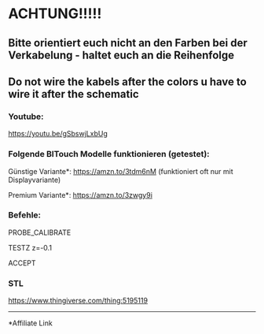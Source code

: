 # ACHTUNG!!!!!
## Bitte orientiert euch nicht an den Farben bei der Verkabelung - haltet euch an die Reihenfolge
## Do not wire the kabels after the colors u have to wire it after the schematic


### Youtube:
https://youtu.be/gSbswjLxbUg



### Folgende BlTouch Modelle funktionieren (getestet):

Günstige Variante*: https://amzn.to/3tdm6nM (funktioniert oft nur mit Displayvariante)

Premium Variante*: https://amzn.to/3zwgy9i





### Befehle:


PROBE_CALIBRATE

TESTZ z=-0.1

ACCEPT 



### STL 
https://www.thingiverse.com/thing:5195119

___________________________________________________________________________
*Affiliate Link
